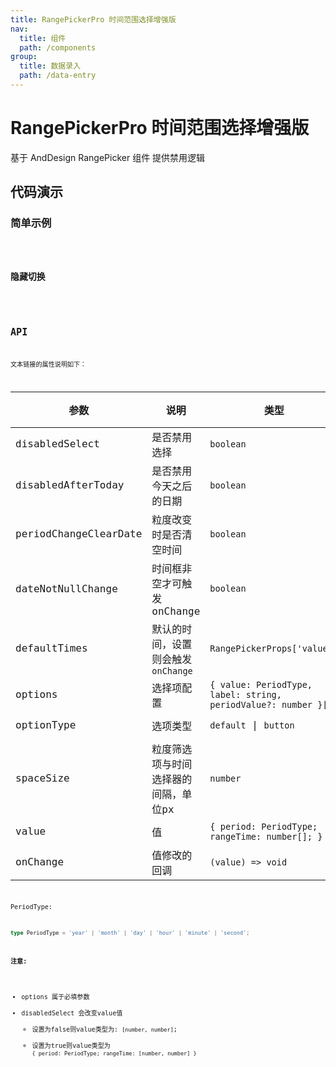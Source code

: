 ```yaml
---
title: RangePickerPro 时间范围选择增强版
nav:
  title: 组件
  path: /components
group:
  title: 数据录入
  path: /data-entry
---
```


# RangePickerPro 时间范围选择增强版

基于 AndDesign RangePicker 组件 提供禁用逻辑

## 代码演示

### 简单示例

<code src="./demo/demo-01.tsx" />

### 隐藏切换

<code src="./demo/demo-02.tsx" />

## API

文本链接的属性说明如下：

| 参数               | 说明                                                                    | 类型                                           | 默认值   | 版本 |
| ------------------ | ----------------------------------------------------------------------- | ---------------------------------------------- | -------- | ---- |
| disabledSelect | 是否禁用选择                                                  | `boolean`                                   | `false`   | --   |
| disabledAfterToday | 是否禁用今天之后的日期                                                  | `boolean`                                   | `true`   | --   |
| periodChangeClearDate | 粒度改变时是否清空时间                                                  | `boolean`                                        | `true`   | --   |
| dateNotNullChange | 时间框非空才可触发onChange                                                  | `boolean`                                        | `true`   | --   |
| defaultTimes       | 默认的时间，设置则会触发`onChange`                                      | `RangePickerProps['value']`                    | --       | --   |
| options            | 选择项配置   | `{ value: PeriodType, label: string, periodValue?: number }[]`       | --       | --   |
| optionType          | 选项类型  | `default` \| `button`    | `button`       | --   |
| spaceSize            | 粒度筛选项与时间选择器的间隔，单位px  | `number`       | `8`       | --   |
| value              | 值                                                                      | `{ period: PeriodType; rangeTime: number[]; }` | --       | --   |
| onChange           | 值修改的回调                                                            | `(value) => void`                              | --       | --   |

PeriodType:

```ts
type PeriodType = 'year' | 'month' | 'day' | 'hour' | 'minute' | 'second';
```

**注意:**

- options 属于必填参数
- disabledSelect 会改变value值 
  - 设置为false则value类型为: `[number, number]`;
  - 设置为true则value类型为 `{ period: PeriodType; rangeTime: [number, number] }`
